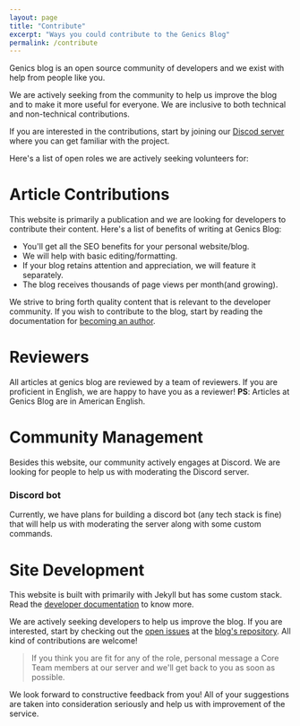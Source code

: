 ```yaml
---
layout: page
title: "Contribute"
excerpt: "Ways you could contribute to the Genics Blog"
permalink: /contribute
---
```


Genics blog is an open source community of developers and we exist with help from people like you.

We are actively seeking from the community to help us improve the blog and to make it more useful for everyone. We are inclusive to both technical and non-technical contributions.

If you are interested in the contributions, start by joining our [Discod server](https://discord.genicsblog.com) where you can get familiar with the project.

Here's a list of open roles we are actively seeking volunteers for:


# Article Contributions

This website is primarily a publication and we are looking for developers to contribute their content. Here's a list of benefits of writing at Genics Blog:

- You'll get all the SEO benefits for your personal website/blog.
- We will help with basic editing/formatting.
- If your blog retains attention and appreciation, we will feature it separately.
- The blog receives thousands of page views per month(and growing).

We strive to bring forth quality content that is relevant to the developer community. If you wish to contribute to the blog, start by reading the documentation for [becoming an author](https://docs.genicsblog.com/author).

# Reviewers

All articles at genics blog are reviewed by a team of reviewers. If you are proficient in English, we are happy to have you as a reviewer! **PS**: Articles at Genics Blog are in American English.

# Community Management

Besides this website, our community actively engages at Discord. We are looking for people to help us with moderating the Discord server.

### Discord bot

Currently, we have plans for building a discord bot (any tech stack is fine) that will help us with moderating the server along with some custom commands.

# Site Development

This website is built with primarily with Jekyll but has some custom stack. Read the [developer documentation](https://docs.genicsblog.com/developer) to know more.

We are actively seeking developers to help us improve the blog. If you are interested, start by checking out the [open issues](https://github.com/genicsblog/genicsblog.github.io/issues) at the [blog's repository](https://github.com/genicsblog/genicsblog.github.io). All kind of contributions are welcome!

> If you think you are fit for any of the role, personal message a Core Team members at our server and we'll get back to you as soon as possible.

We look forward to constructive feedback from you! All of your suggestions are taken into consideration seriously and help us with improvement of the service.
